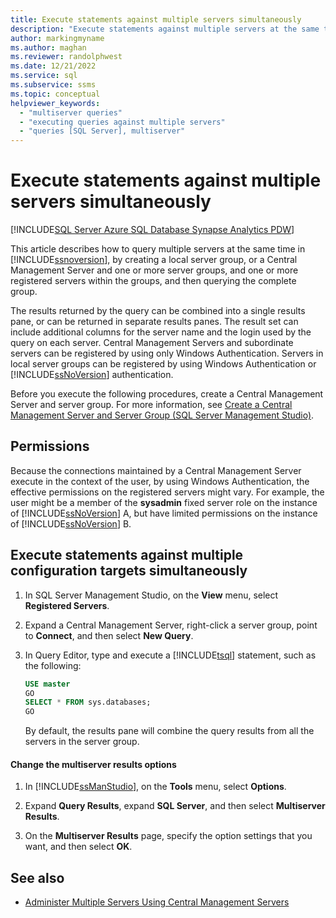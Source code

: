 ```yaml
---
title: Execute statements against multiple servers simultaneously
description: "Execute statements against multiple servers at the same time."
author: markingmyname
ms.author: maghan
ms.reviewer: randolphwest
ms.date: 12/21/2022
ms.service: sql
ms.subservice: ssms
ms.topic: conceptual
helpviewer_keywords:
  - "multiserver queries"
  - "executing queries against multiple servers"
  - "queries [SQL Server], multiserver"
---
```

# Execute statements against multiple servers simultaneously

[!INCLUDE[SQL Server Azure SQL Database Synapse Analytics PDW](../../includes/applies-to-version/sql-asdb-asdbmi-asa-pdw.md)]

This article describes how to query multiple servers at the same time in [!INCLUDE[ssnoversion](../../includes/ssnoversion-md.md)], by creating a local server group, or a Central Management Server and one or more server groups, and one or more registered servers within the groups, and then querying the complete group.

The results returned by the query can be combined into a single results pane, or can be returned in separate results panes. The result set can include additional columns for the server name and the login used by the query on each server. Central Management Servers and subordinate servers can be registered by using only Windows Authentication. Servers in local server groups can be registered by using Windows Authentication or [!INCLUDE[ssNoVersion](../../includes/ssnoversion-md.md)] authentication.

Before you execute the following procedures, create a Central Management Server and server group. For more information, see [Create a Central Management Server and Server Group (SQL Server Management Studio)](./create-a-central-management-server-and-server-group.md).

## Permissions

Because the connections maintained by a Central Management Server execute in the context of the user, by using Windows Authentication, the effective permissions on the registered servers might vary. For example, the user might be a member of the **sysadmin** fixed server role on the instance of [!INCLUDE[ssNoVersion](../../includes/ssnoversion-md.md)] A, but have limited permissions on the instance of [!INCLUDE[ssNoVersion](../../includes/ssnoversion-md.md)] B.

## Execute statements against multiple configuration targets simultaneously

1. In SQL Server Management Studio, on the **View** menu, select **Registered Servers**.

1. Expand a Central Management Server, right-click a server group, point to **Connect**, and then select **New Query**.

1. In Query Editor, type and execute a [!INCLUDE[tsql](../../includes/tsql-md.md)] statement, such as the following:

    ```sql
    USE master
    GO
    SELECT * FROM sys.databases;
    GO
    ```

   By default, the results pane will combine the query results from all the servers in the server group.

#### Change the multiserver results options

1. In [!INCLUDE[ssManStudio](../../includes/ssmanstudio-md.md)], on the **Tools** menu, select **Options**.

1. Expand **Query Results**, expand **SQL Server**, and then select **Multiserver Results**.

1. On the **Multiserver Results** page, specify the option settings that you want, and then select **OK**.

## See also

- [Administer Multiple Servers Using Central Management Servers](../../relational-databases/administer-multiple-servers-using-central-management-servers.md)
